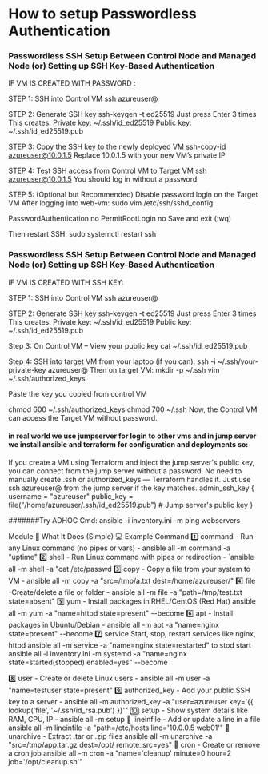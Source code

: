 # How to setup Passwordless Authentication


### Passwordless SSH Setup Between Control Node and Managed Node (or)  Setting up SSH Key-Based Authentication
 IF VM IS CREATED WITH PASSWORD :
 
STEP 1: SSH into Control VM 
ssh azureuser@<control-vm-public-ip>

STEP 2: Generate SSH key
ssh-keygen -t ed25519
Just press Enter 3 times
This creates:
Private key: ~/.ssh/id_ed25519
Public key: ~/.ssh/id_ed25519.pub

STEP 3: Copy the SSH key to the newly deployed VM
ssh-copy-id azureuser@10.0.1.5
Replace 10.0.1.5 with your new VM’s private IP

STEP 4: Test SSH access from Control VM to Target VM
ssh azureuser@10.0.1.5
You should log in without a password

 STEP 5: (Optional but Recommended) Disable password login on the Target VM
After logging into web-vm:
sudo vim /etc/ssh/sshd_config

PasswordAuthentication no
PermitRootLogin no
Save and exit (:wq)

Then restart SSH:
sudo systemctl restart ssh

### Passwordless SSH Setup Between Control Node and Managed Node (or)  Setting up SSH Key-Based Authentication
IF VM IS CREATED WITH SSH KEY:

STEP 1: SSH into Control VM 
ssh azureuser@<control-vm-public-ip>

STEP 2: Generate SSH key
ssh-keygen -t ed25519
Just press Enter 3 times
This creates:
Private key: ~/.ssh/id_ed25519
Public key: ~/.ssh/id_ed25519.pub

Step 3: On Control VM – View your public key
cat ~/.ssh/id_ed25519.pub

Step 4: SSH into target VM from your laptop (if you can):
ssh -i ~/.ssh/your-private-key azureuser@<target-vm-public-ip>
Then on target VM:
mkdir -p ~/.ssh
vim ~/.ssh/authorized_keys

Paste the key you copied from control VM

chmod 600 ~/.ssh/authorized_keys
chmod 700 ~/.ssh
Now, the Control VM can access the Target VM without password.

#### in real world we use jumpserver for login to other vms and in jump server we install ansible and terraform for configuration and deployments so:

If you create a VM using Terraform and inject the jump server's public key, you can connect from the jump server without a password. No need to manually create .ssh or authorized_keys — Terraform handles it. Just use ssh azureuser@<vm-ip> from the jump server if the key matches.
admin_ssh_key {
    username   = "azureuser"
    public_key = file("/home/azureuser/.ssh/id_ed25519.pub")  # Jump server's public key
  }



#######Try ADHOC Cmd: ansible -i inventory.ini -m ping webservers

Module	🧠 What It Does (Simple)	💻 Example Command
1️⃣	command	- Run any Linux command (no pipes or vars)	- ansible all -m command -a "uptime"
2️⃣	shell - 	Run Linux command with pipes or redirection	- `ansible all -m shell -a "cat /etc/passwd
3️⃣	copy -	Copy a file from your system to VM -	ansible all -m copy -a "src=/tmp/a.txt dest=/home/azureuser/"
4️⃣	file -Create/delete a file or folder -	ansible all -m file -a "path=/tmp/test.txt state=absent"
5️⃣	yum	 - Install packages in RHEL/CentOS (Red Hat)	ansible all -m yum -a "name=httpd state=present"  --become
6️⃣	apt	- Install packages in Ubuntu/Debian -	ansible all -m apt -a "name=nginx state=present" --become
7️⃣	service	Start, stop, restart services like nginx, httpd	ansible all -m service -a "name=nginx state=restarted"
to stod start ansible all -i inventory.ini -m systemd -a "name=nginx state=started(stopped) enabled=yes" --become

8️⃣	user - Create or delete Linux users - ansible all -m user -a "name=testuser state=present"
9️⃣	authorized_key - 	Add your public SSH key to a server	- ansible all -m authorized_key -a "user=azureuser key='{{ lookup('file', '~/.ssh/id_rsa.pub') }}'"
🔟	setup -	Show system details like RAM, CPU, IP -	ansible all -m setup
🔢	lineinfile -	Add or update a line in a file	ansible all -m lineinfile -a "path=/etc/hosts line='10.0.0.5 web01'"
🔢	unarchive -	Extract .tar or .zip files	ansible all -m unarchive -a "src=/tmp/app.tar.gz dest=/opt/ remote_src=yes"
🔢	cron -	Create or remove a cron job	ansible all -m cron -a "name='cleanup' minute=0 hour=2 job='/opt/cleanup.sh'"

